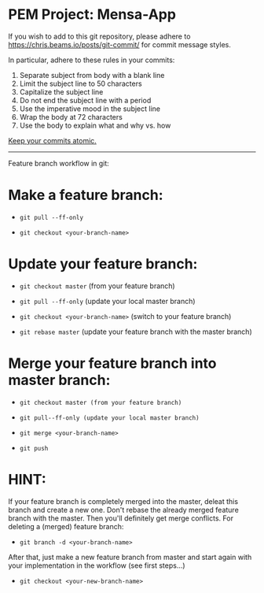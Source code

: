 # PEM Project: Mensa-App


If you wish to add to this git repository, please adhere to 
https://chris.beams.io/posts/git-commit/
for commit message styles.

In particular, adhere to these rules in your commits:

1. Separate subject from body with a blank line
2. Limit the subject line to 50 characters
3. Capitalize the subject line
4. Do not end the subject line with a period
5. Use the imperative mood in the subject line
6. Wrap the body at 72 characters
7. Use the body to explain what and why vs. how

[Keep your commits atomic.](https://www.freshconsulting.com/atomic-commits/)
___________________________________________________________________________________________________________________________________
Feature branch workflow in git:

# Make a feature branch:

*  `git pull --ff-only`

*  `git checkout <your-branch-name>`

# Update your feature branch:

*  `git checkout master` (from your feature branch)

*  `git pull --ff-only` (update your local master branch)

*  `git checkout <your-branch-name>` (switch to your feature branch)

*  `git rebase master` (update your feature branch with the master branch)

# Merge your feature branch into master branch:

*  `git checkout master (from your feature branch)`

*  `git pull--ff-only (update your local master branch)`

*  `git merge <your-branch-name>`

*  `git push`

# HINT:
  If your feature branch is completely merged into the master, deleat this branch and create a new one.
  Don't rebase the already merged feature branch with the master. Then you'll definitely get merge conflicts.
  For deleting a (merged) feature branch:

*  `git branch -d <your-branch-name>`

  After that, just make a new feature branch from master and start again with your implementation in the workflow (see first steps...)

*  `git checkout <your-new-branch-name> `


